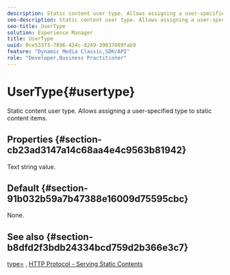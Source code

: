 ```yaml
---
description: Static content user type. Allows assigning a user-specified type to static content items.
seo-description: Static content user type. Allows assigning a user-specified type to static content items.
seo-title: UserType
solution: Experience Manager
title: UserType
uuid: 0ce53373-7896-434c-8249-39037089fab9
feature: "Dynamic Media Classic,SDK/API"
role: "Developer,Business Practitioner"
---
```


# UserType{#usertype}

Static content user type. Allows assigning a user-specified type to static content items.

## Properties {#section-cb23ad3147a14c68aa4e4c9563b81942}

Text string value.

## Default {#section-91b032b59a7b47388e16009d75595cbc}

None.

## See also {#section-b8dfd2f3bdb24334bcd759d2b366e3c7}

[type=](/help/aem-is-ir-api/is-api/http-ref/image-serving-api-ref/c-http-protocol-reference/c-command-reference/r-type.md) , [HTTP Protocol - Serving Static Contents](/help/aem-is-ir-api/is-api/http-ref/image-serving-api-ref/c-http-protocol-reference/c-syntax-and-features/r-serving-static-non-image-content.md) 
